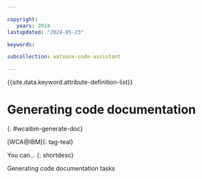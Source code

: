 ```yaml
---

copyright:
   years: 2024
lastupdated: "2024-05-23"

keywords:

subcollection: watsonx-code-assistant

---
```


{{site.data.keyword.attribute-definition-list}}

# Generating code documentation
{: #wcaibm-generate-doc}

[WCA@IBM]{: tag-teal}

You can...
{: shortdesc}

Generating code documentation tasks
